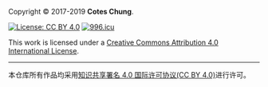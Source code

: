 Copyright © 2017-2019 **Cotes Chung**.

[![License: CC BY 4.0](https://img.shields.io/badge/License-CC%20BY%204.0-lightgrey.svg)](https://creativecommons.org/licenses/by/4.0/)
[![996.icu](https://img.shields.io/badge/link-996.icu-red.svg)](https://996.icu)

This work is licensed under a [Creative Commons Attribution 4.0 International License](https://creativecommons.org/licenses/by/4.0/).

***

本仓库所有作品均采用[知识共享署名 4.0 国际许可协议(CC BY 4.0)](https://creativecommons.org/licenses/by/4.0/)进行许可。